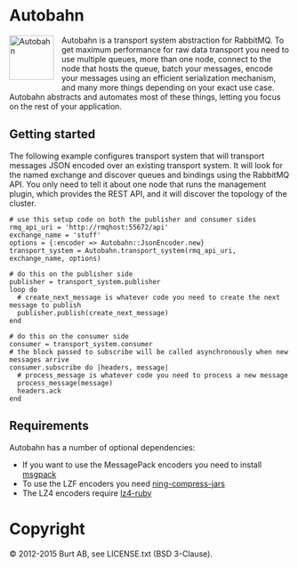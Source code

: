 # Autobahn

<img src="http://upload.wikimedia.org/wikipedia/commons/thumb/b/b4/Zeichen_330.svg/200px-Zeichen_330.svg.png" alt="Autobahn" style="float: left; margin-right: 1em; margin-bottom: 1em; width: 80px; height: 80px;"> Autobahn is a transport system abstraction for RabbitMQ. To get maximum performance for raw data transport you need to use multiple queues, more than one node, connect to the node that hosts the queue, batch your messages, encode your messages using an efficient serialization mechanism, and many more things depending on your exact use case. Autobahn abstracts and automates most of these things, letting you focus on the rest of your application.

## Getting started

The following example configures transport system that will transport messages JSON encoded over an existing transport system. It will look for the named exchange and discover queues and bindings using the RabbitMQ API. You only need to tell it about one node that runs the management plugin, which provides the REST API, and it will discover the topology of the cluster.

    # use this setup code on both the publisher and consumer sides
    rmq_api_uri = 'http://rmqhost:55672/api'
    exchange_name = 'stuff'
    options = {:encoder => Autobahn::JsonEncoder.new}
    transport_system = Autobahn.transport_system(rmq_api_uri, exchange_name, options)

    # do this on the publisher side
    publisher = transport_system.publisher
    loop do
      # create_next_message is whatever code you need to create the next message to publish
      publisher.publish(create_next_message)
    end

    # do this on the consumer side
    consumer = transport_system.consumer
    # the block passed to subscribe will be called asynchronously when new messages arrive
    consumer.subscribe do |headers, message|
      # process_message is whatever code you need to process a new message
      process_message(message)
      headers.ack
    end

## Requirements

Autobahn has a number of optional dependencies:

* If you want to use the MessagePack encoders you need to install [msgpack](https://rubygems.org/gems/msgpack)
* To use the LZF encoders you need [ning-compress-jars](https://rubygems.org/gems/ning-compress-jars)
* The LZ4 encoders require [lz4-ruby](https://rubygems.org/gems/lz4-ruby)

# Copyright

© 2012-2015 Burt AB, see LICENSE.txt (BSD 3-Clause).
